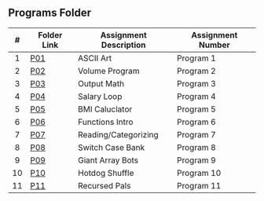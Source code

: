 ##  Programs Folder

|   #   | Folder Link | Assignment Description | Assignment Number |
| :---: | ----------- | ---------------------- | ---------------- |
|   1   | [P01](https://github.com/noirBreckin/MSU-Portfolio/tree/main/Programs/P01)               |   ASCII Art |   Program 1      |
|   2   | [P02](https://github.com/noirBreckin/MSU-Portfolio/tree/main/Programs/P02)               |   Volume Program | Program 2     |
|   3   | [P03](https://github.com/noirBreckin/MSU-Portfolio/tree/main/Programs/P03)               |   Output Math     |   Program 3      |
|   4   | [P04](https://github.com/noirBreckin/MSU-Portfolio/tree/main/Programs/P04)               |  Salary Loop   |   Program 4   |
|   5   | [P05](https://github.com/noirBreckin/MSU-Portfolio/tree/main/Programs/P05)               |  BMI Caluclator   |   Program 5   |
|   6   | [P06](https://github.com/noirBreckin/MSU-Portfolio/tree/main/Programs/P06)               |  Functions Intro   | Program 6    |
|   7   | [P07](https://github.com/noirBreckin/MSU-Portfolio/tree/main/Programs/P07)               |  Reading/Categorizing   | Program 7    |
|   8   | [P08](https://github.com/noirBreckin/MSU-Portfolio/tree/main/Programs/P08)               |  Switch Case Bank   | Program 8    |
|   9   | [P09](https://github.com/noirBreckin/MSU-Portfolio/tree/main/Programs/P09)               |  Giant Array Bots   | Program 9    |
|   10  | [P10](https://github.com/noirBreckin/MSU-Portfolio/tree/main/Programs/P10)               |  Hotdog Shuffle   | Program 10    |
|   11  | [P11](https://github.com/noirBreckin/MSU-Portfolio/tree/main/Programs/P11)               |  Recursed Pals   | Program 11    |
